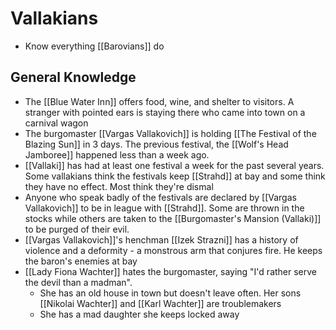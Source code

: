 # Vallakians
* Know everything [[Barovians]] do

## General Knowledge
* The [[Blue Water Inn]] offers food, wine, and shelter to visitors. A stranger with pointed ears is staying there who came into town on a carnival wagon
* The burgomaster [[Vargas Vallakovich]] is holding [[The Festival of the Blazing Sun]] in 3 days. The previous festival, the [[Wolf's Head Jamboree]] happened less than a week ago.
* [[Vallaki]] has had at least one festival a week for the past several years. Some vallakians think the festivals keep [[Strahd]] at bay and some think they have no effect. Most think they're dismal
* Anyone who speak badly of the festivals are declared by [[Vargas Vallakovich]] to be in league with [[Strahd]]. Some are thrown in the stocks while others are taken to the [[Burgomaster's Mansion (Vallaki)]] to be purged of their evil.
* [[Vargas Vallakovich]]'s henchman [[Izek Strazni]] has a history of violence and a deformity - a monstrous arm that conjures fire. He keeps the baron's enemies at bay
* [[Lady Fiona Wachter]] hates the burgomaster, saying "I'd rather serve the devil than a madman". 
  * She has an old house in town but doesn't leave often. Her sons [[Nikolai Wachter]] and [[Karl Wachter]] are troublemakers
  * She has a mad daughter she keeps locked away